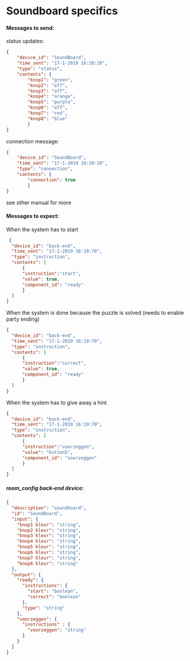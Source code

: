 # Soundboard specifics

#### Messages to send:

status updates:
```json
{ 
    "device_id": "SoundBoard",
    "time_sent": "17-1-2019 16:20:20",
    "type": "status",
    "contents": {
        "knop1": "green",
        "knop2": "off",
        "knop3": "off",
        "knop4": "orange",
        "knop5": "purple",
        "knop6": "off",
        "knop7": "red",
        "knop8": "blue"
        }
}
```
connection message:
```json
{ 
    "device_id": "SoundBoard",
    "time_sent": "17-1-2019 16:20:20",
    "type": "connection",
    "contents": {
        "connection": true 
        }
}
```
see other manual for more

#### Messages to expect:
When the system has to start
```json
 { 
  "device_id": "back-end",
  "time_sent": "17-1-2019 16:19:70",
  "type": "instruction",
  "contents": [
      {
      "instruction":"start",
      "value": true, 
      "component_id": "ready"
      }
  ]
}
```
When the system is done because the puzzle is solved (needs to enable party ending)
```json
{
  "device_id": "back-end",
  "time_sent": "17-1-2019 16:19:70",
  "type": "instruction",
  "contents": [
      {
      "instruction":"correct",
      "value": true, 
      "component_id": "ready"
      }
  ]
}
```
When the system has to give away a hint 
```json
{
  "device_id": "back-end",
  "time_sent": "17-1-2019 16:19:70",
  "type": "instruction",
  "contents": [
      {
      "instruction":"voorzeggen",
      "value": "button5", 
      "component_id": "voorzeggen"
      }
  ]
}
```
    

##### room_config back-end device:
```json
{
  "description": "soundboard",
  "id": "SoundBoard",
  "input": {
    "knop1 kleur": "string",
    "knop2 kleur": "string",
    "knop3 kleur": "string",
    "knop4 kleur": "string",
    "knop5 kleur": "string",
    "knop6 kleur": "string",
    "knop7 kleur": "string",
    "knop8 kleur": "string"
  },
  "output": {
    "ready": {
      "instructions": {
        "start": "boolean",
        "correct": "boolean"
      },
      "type": "string"
    },
    "voorzeggen": {
      "instructions" : {
        "voorzeggen": "string"
      }
    }
  }
}
```